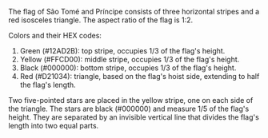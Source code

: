 The flag of São Tomé and Príncipe consists of three horizontal stripes and a red isosceles triangle. The aspect ratio of the flag is 1:2.

Colors and their HEX codes:
1. Green (#12AD2B): top stripe, occupies 1/3 of the flag's height.
2. Yellow (#FFCD00): middle stripe, occupies 1/3 of the flag's height.
3. Black (#000000): bottom stripe, occupies 1/3 of the flag's height.
4. Red (#D21034): triangle, based on the flag's hoist side, extending to half the flag's length.

Two five-pointed stars are placed in the yellow stripe, one on each side of the triangle. The stars are black (#000000) and measure 1/5 of the flag's height. They are separated by an invisible vertical line that divides the flag's length into two equal parts.